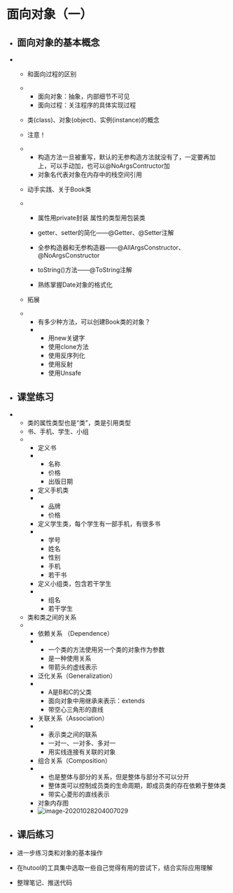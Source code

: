 #  面向对象（一）

- ## 面向对象的基本概念

- - 和面向过程的区别
  
  - - 面向对象：抽象，内部细节不可见
    - 面向过程：关注程序的具体实现过程
    
  - 类(class)、对象(object)、实例(instance)的概念
  
  - 注意！
  
  - - 构造方法一旦被重写，默认的无参构造方法就没有了，一定要再加上，可以手动加，也可以@NoArgsContructor加
    - 对象名代表对象在内存中的栈空间引用
    
  - 动手实践、关于Book类
  
  - - 属性用private封装
      属性的类型用包装类
    - getter、setter的简化——@Getter、@Setter注解
    
    - 全参构造器和无参构造器——@AllArgsConstructor、@NoArgsConstructor
    - toString()方法——@ToString注解
    - 熟练掌握Date对象的格式化
    
  - 拓展
  
  - - 有多少种方法，可以创建Book类的对象？
    - - 用new关键字
      - 使用clone方法
      - 使用反序列化
      - 使用反射
      - 使用Unsafe
  
- ## 课堂练习

- - 类的属性类型也是“类”，类是引用类型
  - 书、手机、学生、小组
  - - 定义书
    - - 名称
      - 价格
      - 出版日期
    - 定义手机类
    - - 品牌
      - 价格
    - 定义学生类，每个学生有一部手机，有很多书
    - - 学号
      - 姓名
      - 性别
      - 手机
      - 若干书
    - 定义小组类，包含若干学生
    - - 组名
      - 若干学生
  - 类和类之间的关系
  - - 依赖关系 （Dependence）
    - - 一个类的方法使用另一个类的对象作为参数
      - 是一种使用关系
      - 带箭头的虚线表示
    - 泛化关系（Generalization）
    - - A是B和C的父类
      - 面向对象中用继承来表示：extends
      - 带空心三角形的直线
    - 关联关系（Association）
    - - 表示类之间的联系
      - 一对一、一对多、多对一
      - 用实线连接有关联的对象
    - 组合关系（Composition）
    - - 也是整体与部分的关系，但是整体与部分不可以分开
      - 整体类可以控制成员类的生命周期，即成员类的存在依赖于整体类
      - 带实心菱形的直线表示
    - 对象内存图
    - ![image-20201028204007029](https://image-un.oss-cn-zhangjiakou.aliyuncs.com/image/xtx/image-20201028204007029.png)

- ## 课后练习

-  进一步练习类和对象的基本操作

- 在hutool的工具集中选取一些自己觉得有用的尝试下，结合实际应用理解

-  整理笔记、推送代码

